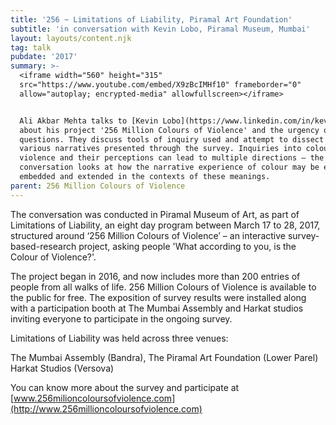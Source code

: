```yaml
---
title: '256 ~ Limitations of Liability, Piramal Art Foundation'
subtitle: 'in conversation with Kevin Lobo, Piramal Museum, Mumbai'
layout: layouts/content.njk
tag: talk
pubdate: '2017'
summary: >-
  <iframe width="560" height="315"
  src="https://www.youtube.com/embed/X9zBcIMHf10" frameborder="0"
  allow="autoplay; encrypted-media" allowfullscreen></iframe>


  Ali Akbar Mehta talks to [Kevin Lobo](https://www.linkedin.com/in/kevlobo/)
  about his project '256 Million Colours of Violence' and the urgency of asking
  questions. They discuss tools of inquiry used and attempt to dissect the
  various narratives presented through the survey. Inquiries into colour,
  violence and their perceptions can lead to multiple directions – the
  conversation looks at how the narrative experience of colour may be embodied,
  embedded and extended in the contexts of these meanings.
parent: 256 Million Colours of Violence
---
```

The conversation was conducted in Piramal Museum of Art, as part of Limitations of Liability, an eight day program between March 17 to 28, 2017, structured around ‘256 Million Colours of Violence’ – an interactive survey-based-research project, asking people 'What according to you, is the Colour of Violence?'.

The project began in 2016, and now includes more than 200 entries of people from all walks of life. 256 Million Colours of Violence is available to the public for free. The exposition of survey results were installed along with a participation booth at The Mumbai Assembly and Harkat studios inviting everyone to participate in the ongoing survey.

Limitations of Liability was held across three venues:

The Mumbai Assembly (Bandra), The Piramal Art Foundation (Lower Parel) Harkat Studios (Versova)

You can know more about the survey and participate at [www.256milioncoloursofviolence.com](http://www.256millioncoloursofviolence.com)
